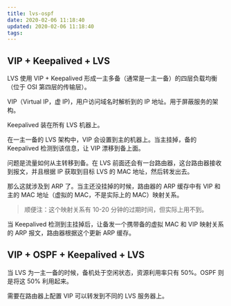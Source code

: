 ```yaml
---
title: lvs-ospf
date: 2020-02-06 11:18:40
updated: 2020-02-06 11:18:40
tags:
---
```


## VIP + Keepalived + LVS

LVS 使用 VIP + Keepalived 形成一主多备（通常是一主一备）的四层负载均衡（位于 OSI 第四层的传输层）。

VIP（Virtual IP，虚 IP)，用户访问域名时解析到的 IP 地址。用于屏蔽服务的架构。

Keepalived 装在所有 LVS 机器上。

在一主一备的 LVS 架构中，VIP 会设置到主的机器上。当主挂掉，备的 Keepalived 检测到该信息，让 VIP 漂移到备上面。  

问题是流量如何从主转移到备。在 LVS 前面还会有一台路由器，这台路由器接收到报文，并且根据 IP 获取到目标 LVS 的 MAC 地址，然后转发出去。

那么这就涉及到 ARP 了。当主还没挂掉的时候，路由器的 ARP 缓存中有 VIP 和主的 MAC 地址（虚拟的 MAC，不是实际上的 MAC）映射关系。  

> 顺便注：这个映射关系有 10-20 分钟的过期时间，但实际上用不到。

当 Keepalived 检测到主挂掉后，让备发一个携带备的虚拟 MAC 和 VIP 映射关系的 ARP 报文，路由器根据这个更新 ARP 缓存。

## VIP + OSPF + Keepalived + LVS

当 LVS 为一主一备的时候，备机处于空闲状态，资源利用率只有 50%。OSPF 则是将这 50% 利用起来。

需要在路由器上配置 VIP 可以转发到不同的 LVS 服务器上。
